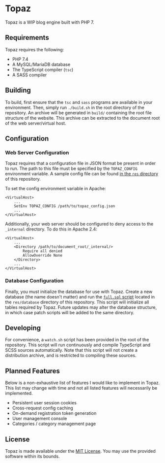 # Topaz

Topaz is a WIP blog engine built with PHP 7.

## Requirements

Topaz requires the following:

- PHP 7.4
- A MySQL/MariaDB database
- The TypeScript compiler (`tsc`)
- A SASS compiler

## Building

To build, first ensure that the `tsc` and `sass` programs are available in your environment. Then, simply run
`./build.sh` in the root directory of the repository. An archive will be generated in `build/` containing the root file
structure of the website. This archive can be extracted to the document root of the web server/virtual host.

## Configuration

### Web Server Configuration

Topaz requires that a configuration file in JSON format be present in order to run. The path to this file must be
specified by the `TOPAZ_CONFIG` environment variable. A sample config file can be found
[in the `res` directory](./res/topaz_config.json) of this repository.

To set the config environment variable in Apache:

```
<VirtualHost>
    ...
    SetEnv TOPAZ_CONFIG /path/to/topaz_config.json
    ...
</VirtualHost>
```

Additionally, your web server should be configured to deny access to the `_internal` directory. To do this in Apache
2.4:

```
<VirtualHost>
    ...
    <Directory /path/to/document_root/_internal/>
        Require all denied
        AllowOverride None
    </Directory>
    ...
</VirtualHost>
```

### Database Configuration

Finally, you must initialize the database for use with Topaz. Create a new database (the name doesn't matter) and run
the [`full.sql` script](./res/database/full.sql) located in the `res/database` directory of this repository. This script
will initialize all tables required by Topaz. Future updates may alter the database structure, in which case patch
scripts will be added to the same directory.

## Developing

For convenience, a `watch.sh` script has been provided in the root of the repository. This script will run continuously
and compile TypeScript and SCSS sources automatically. Note that this script will not create a distribution archive, and
is restricted to compiling these sources.

## Planned Features

Below is a non-exhaustive list of features I would like to implement in Topaz. This list may change with time and not
all listed features will necessarily be implemented.

- Persistent user session cookies
- Cross-request config caching
- On-demand registration token generation
- User management console
- Categories / category management page

## License

Topaz is made available under the [MIT License](./LICENSE). You may use the provided software within its bounds.
